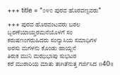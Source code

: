 +++
title = "೦೪೦ ಪುರವ ಹೊರವಣ್ಟವರು"

+++
ಪುರವ ಹೊರವಂಟವರು ಬರಲ  
ಬ್ಬರಣೆಯಾಯ್ತರಮನೆಯೊಳಗೆ ಸಂ  
ಕರುಷಣಂಗರುಹಿದರು ಸಂನ್ಯಾಸಿಯ ಸಮಾಧಿಗಳ   
ಅರಸು ಮಗಳನು ಕೊಂಡು ಹಾಯ್ದನೆ   
ತಿರುಕ ಮುನಿ ಮಝಭಾಪು ಸುಭಟರ  
ಕರೆ ಮುರಾರಿಯ ಮಾತು ತಾಗಿತೆನುತ್ತ ಗರ್ಜಿಸಿದ    ॥40॥